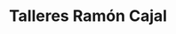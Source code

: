 ---
title: "Talleres Ramón Cajal"
url: /jaca/talleres-ramon-cajal-calle-de-rapitan/
shop: Autowerkstatt
---